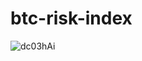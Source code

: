 # btc-risk-index
![dc03hAi](https://user-images.githubusercontent.com/25938766/131417676-50f06abd-0741-4dfa-a022-cf62d660e722.png)
